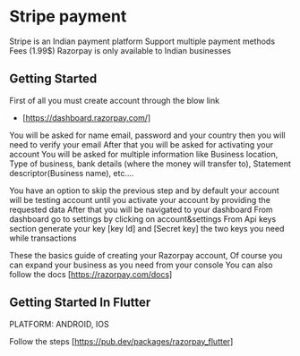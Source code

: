 # Stripe payment

Stripe is an Indian payment platform
Support multiple payment methods
Fees (1.99$)
Razorpay is only available to Indian businesses

## Getting Started

First of all you must create account through the blow link
- [https://dashboard.razorpay.com/]

You will be asked for name email, password and your country then you will need to verify your email
After that you will be asked for activating your account
You will be asked for multiple information like Business location, Type of business,
bank details (where the money will transfer to), Statement descriptor(Business name), etc....

You have an option to skip the previous step and by default your account will be testing account until you activate your account by providing the requested data
After that you will be navigated to your dashboard
From dashboard go to settings by clicking on account&settings 
From Api keys section generate your key [key Id] and [Secret key] the two keys you need while transactions

These the basics guide of creating your Razorpay account, Of course you can expand your business as you need from your console
You can also follow the docs [https://razorpay.com/docs]

## Getting Started In Flutter
PLATFORM: ANDROID, IOS

Follow the steps [https://pub.dev/packages/razorpay_flutter]
